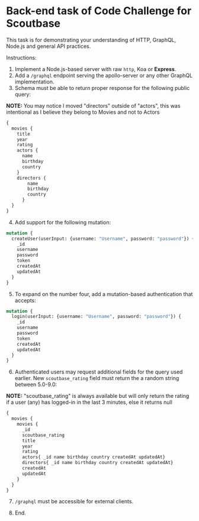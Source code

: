 # Back-end task of Code Challenge for Scoutbase

This task is for demonstrating your understanding of HTTP, GraphQL, Node.js and general API practices.

Instructions:

1. Implement a Node.js-based server with raw `http`, Koa or **Express**.
2. Add a `/graphql` endpoint serving the apollo-server or any other GraphQL implementation.
3. Schema must be able to return proper response for the following public query:

**NOTE:** You may notice I moved "directors" outside of "actors", this was intentional as I believe they belong to Movies and not to Actors
```graphql
{
  movies {
    title
    year
    rating
    actors {
      name
      birthday
      country
    }
    directors {
        name
        birthday
        country
      }
  }
}
```

4. Add support for the following mutation:
```graphql
mutation {
  createUser(userInput: {username: "Username", password: "password"}) {
    _id
    username
    password
    token
    createdAt
    updatedAt
  }
}
```

5. To expand on the number four, add a mutation-based authentication that accepts:
```graphql
mutation {
  login(userInput: {username: "Username", password: "password"}) {
    _id
    username
    password
    token
    createdAt
    updatedAt
  }
}
```

6. Authenticated users may request additional fields for the query used earlier. New `scoutbase_rating` field must return the a random string between 5.0-9.0:

**NOTE:** "scoutbase_rating" is always available but will only return the rating if a user (any) has logged-in in the last 3 minutes, else it returns null
```graphql
{
  movies {
    movies {
      _id
      scoutbase_rating
      title
      year
      rating
      actors{ _id name birthday country createdAt updatedAt}
      directors{ _id name birthday country createdAt updatedAt}
      createdAt
      updatedAt
    }
  }
}
```

7. `/graphql` must be accessible for external clients.

8. End.
